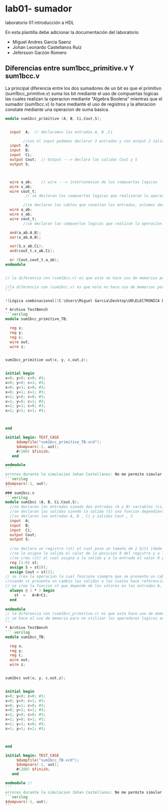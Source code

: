# lab01- sumador 
laboratorio 01 introducción a HDL

En esta plantilla debe adicionar la documentación del laboratorio

* Miguel Andres Garcia Saenz
* Johan Leonardo Castellanos Ruiz
* Jefersson Garzón Romero

## Diferencias entre sum1bcc_primitive.v Y sum1bcc.v

La principal diferencia entre los dos sumadores de un bit es que el primitivo (sum1bcc_primitive.v)
suma los bit mediante el uso de compuertas logicas las cuales realizan la operacion mediante "Algebra Boolena" 
mientras que el sumador (sum1bcc.v) lo hace mediante el uso de registros y la alteracion constate mediante
una operacion de suma basica.
```` verilog
module sum1bcc_primitive (A, B, Ci,Cout,S);


  input  A;  // declaramos las entradas A, B ,Ci

		//con el input podemos declarar 3 entradas y con output 2 salidas
  input  A;
  input  B;
  input  Ci;
  output Cout;  // Output ---> declara las salidas Cout y S
  output S;



  wire a_ab;    // wire ---> interconexion de las compuertas logicas 
  wire x_ab;
  wire cout_t;	
		 // se declaran las compuertas logicas que realizaran la operacion en las entradas.	

		//se declaran los cables que conectan las entradas, estamos declarando la interconexion de las compuertas logicas
  wire a_ab;
  wire x_ab;
  wire cout_t;
		//se declaran las compuertas logicas que realizan la operacion en las entradas del cable, su primer argumento es su salida, y los restantes sus entrada

  and(a_ab,A,B);
  xor(x_ab,A,B);

  xor(S,x_ab,Ci);
  and(cout_t,x_ab,Ci);

  or (Cout,cout_t,a_ab);
endmodule


// la diferencia con (sum1bcc.v) es que este no hace uso de memorias por lo que la operacion se realiza unicamente con operadores logicos y entradas.

//la diferencia con (sum1bcc.v) es que este no hace uso de memorias por lo que depende unicamente de operadores logicos y entradas
```

![Lógica combinacional](C:\Users\Miguel Garcia\Desktop\UN\ELECTRONICA DIGITAL I\lab01-sumador-grupo-05 "Lógica combinacional")

* Archivo TestBench
```verilog
module sum1bcc_primitive_TB;

  reg x;
  reg y;
  reg c;
  wire out;
  wire z;


sum1bcc_primitive uut(x, y, c,out,z);


initial begin
x=0; y=0; c=0; #3;
x=0; y=0; c=1; #3;
x=0; y=1; c=0; #3;
x=0; y=1; c=1; #3;
x=1; y=0; c=0; #3;
x=1; y=0; c=1; #3;
x=1; y=1; c=0; #3;
x=1; y=1; c=1; #3;



end

initial begin: TEST_CASE
     $dumpfile("sum1bcc_primitive_TB.vcd");
     $dumpvars(-1, uut);
     #(200) $finish;
   end

endmodule
```
errores durante la simulacion Johan Castellanos: No me permite simular cuando le agrego
```verilog
$dumpvars(-1, uut);
```
### sum1bcc.v
```verilog
module sum1bcc (A, B, Ci,Cout,S);
  //se declaran las entradas siendo dos entradas (A y B) variables (ci) siendo la carga del bit de entrada
  //se declaran las salidas siendo la salida (S) una funcion dependiente de (A,B,Ci) y nua carga de salida Cout
  //se declaran las entradas A, B , Ci y salidas Cout , S
  input  A;
  input  B;
  input  Ci;
  output Cout;
  output S;
  
  //se declara un registro (st) el cual pose un tamaño de 2 bits [dede 1:hasta 0] 
  //se le asigna la salida el valor de la posicion 0 del registro y a la caraga el valor de la posicion 1 del registro
  //se crea (st) el cual asigna a la salida y a la entrada el valor 0 y 1 respectivamente
  reg [1:0] st;
  assign S = st[0];
  assign Cout = st[1];
// se crea la operacion la cual funciona siempre que se presente un cabio en las entradas, la funcion es st=A+B+Ci
//cuando st presenta un cambio las salidas a las cuales hace referencia tambien cambian
// se crea la funcion st que depende de los valores en las entradas A, B, Ci
  always @ ( * ) begin
  	st  = 	A+B+Ci;
  end
  
endmodule
// la diferencia con (sum1bcc_primitive.v) es que este hace uso de memorias para evitar el uso de operadores logicos
// se hace el uso de memoria para no utilizar los operadores logicos and,  xor,  or.  
```
* Archivo TestBench
``` verilog
module sum1bcc_TB;

  reg x;
  reg y;
  reg c;
  wire out;
  wire z;


sum1bcc uut(x, y, c,out,z);


initial begin
x=0; y=0; c=0; #3;
x=0; y=0; c=1; #3;
x=0; y=1; c=0; #3;
x=0; y=1; c=1; #3;
x=1; y=0; c=0; #3;
x=1; y=0; c=1; #3;
x=1; y=1; c=0; #3;
x=1; y=1; c=1; #3;



end

initial begin: TEST_CASE
     $dumpfile("sum1bcc_TB.vcd");
     $dumpvars(-1, uut);
     #(200) $finish;
   end

endmodule //
```
errores durante la simulacion Johan Castellanos: No me permite simular cuando le agrego
```verilog
$dumpvars(-1, uut);
```
